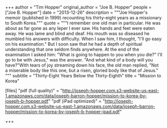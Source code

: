 +++
author = "Tim Hopper"
original_author = "Joe B. Hopper"
people = ["Joe B. Hopper"]
date = "2013-12-26"
description = """Joe Hopper's memoir (published in 1999) recounting his thirty-eight years as a missionary to South Korea."""
quote = """I remember one old man in particular. He was about as far gone as any leper I ever saw. His hands and feet were eaten away. He was lame and blind and deaf. His mouth was so diseased he mumbled his answers with difficulty. When I saw him, I thought, "I'll go easy on his examination." But I soon saw that he had a depth of spiritual understanding that one seldom finds anywhere. At the end of the examination I asked him: "What is going to happen to you when you die?" I'll go to be with Jesus," was the answer. "And what kind of a body will you have?"With tears of joy streaming down his face, the old man replied, "Not a miserable body like this one, but a risen, gloried body like that of Jesus." """
subtitle = "Thirty-Eight Years Below the Thirty-Eighth"
title = "Mission to Korea"

[files]
"pdf (full quality)" = "http://joseph-hopper.com.s3-website-us-east-1.amazonaws.com/data/joseph-barron-hopper/mission-to-korea-by-joseph-b-hopper.pdf"
"pdf (iPad optimized)" = "http://joseph-hopper.com.s3-website-us-east-1.amazonaws.com/data/joseph-barron-hopper/mission-to-korea-by-joseph-b-hopper-ipad.pdf"

+++